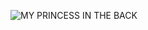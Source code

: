 ![MY PRINCESS  IN THE BACK](https://github.com/user-attachments/assets/13a00d5c-14ac-4aeb-9a5a-3c5984ec7f7f)

                                  
